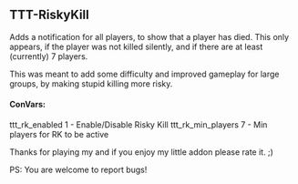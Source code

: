 ## TTT-RiskyKill

Adds a notification for all players, to show that a player has died.
This only appears, if the player was not killed silently, and if there are at least (currently) 7 players.

This was meant to add some difficulty and improved gameplay for large groups, by making stupid killing more risky.

#### ConVars:
ttt_rk_enabled 1 - Enable/Disable Risky Kill
ttt_rk_min_players 7 - Min players for RK to be active

Thanks for playing my and
if you enjoy my little addon please rate it. ;)

PS: You are welcome to report bugs!
